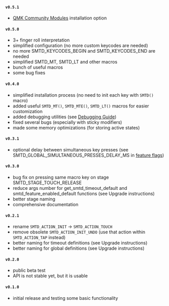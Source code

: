 #### `v0.5.1`
- [QMK Community Modules](https://docs.qmk.fm/features/community_modules) installation option

#### `v0.5.0`
- 3+ finger roll interpretation
- simplified configuration (no more custom keycodes are needed)
- no more SMTD_KEYCODES_BEGIN and SMTD_KEYCODES_END are needed
- simplified SMTD_MT, SMTD_LT and other macros
- bunch of useful macros
- some bug fixes

#### `v0.4.0`
- simplified installation process (no need to init each key with `SMTD()` macro)
- added useful `SMTD_MT()`, `SMTD_MTE()`, `SMTD_LT()` macros for easier customization
- added debugging utilities (see [Debugging Guide](https://github.com/stasmarkin/sm_td/blob/main/docs/040_debugging.md))
- fixed several bugs (especially with sticky modifiers)
- made some memory optimizations (for storing active states)

#### `v0.3.1`
- optional delay between simultaneous key presses (see SMTD_GLOBAL_SIMULTANEOUS_PRESSES_DELAY_MS in [feature flags](https://github.com/stasmarkin/sm_td/blob/main/docs/080_customization_features.md))

#### `v0.3.0`
- bug fix on pressing same macro key on stage SMTD_STAGE_TOUCH_RELEASE
- reduce args number for get_smtd_timeout_default and smtd_feature_enabled_default functions (see Upgrade instructions)
- better stage naming
- comprehensive documentation

#### `v0.2.1`
- rename `SMTD_ACTION_INIT` → `SMTD_ACTION_TOUCH`
- remove obsolete `SMTD_ACTION_INIT_UNDO` (use that action within `SMTD_ACTION_TAP` instead)
- better naming for timeout definitions (see Upgrade instructions)
- better naming for global definitions (see Upgrade instructions)

#### `v0.2.0`
- public beta test
- API is not stable yet, but it is usable

#### `v0.1.0`
- initial release and testing some basic functionality
